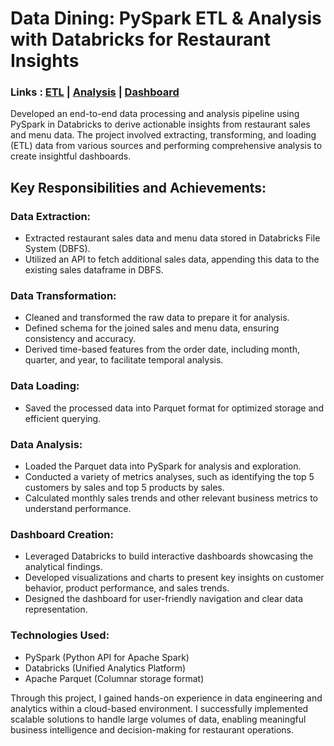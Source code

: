 # Data Dining: PySpark ETL & Analysis with Databricks for Restaurant Insights 
### Links : [ETL](https://databricks-prod-cloudfront.cloud.databricks.com/public/4027ec902e239c93eaaa8714f173bcfc/4140359732294337/2189550842702141/772302209328010/latest.html) | [Analysis](https://databricks-prod-cloudfront.cloud.databricks.com/public/4027ec902e239c93eaaa8714f173bcfc/4140359732294337/627314337463392/772302209328010/latest.html) | [Dashboard](https://databricks-prod-cloudfront.cloud.databricks.com/public/4027ec902e239c93eaaa8714f173bcfc/4140359732294337/2729860077956927/772302209328010/latest.html)

Developed an end-to-end data processing and analysis pipeline using PySpark in Databricks to derive actionable insights from restaurant sales and menu data. The project involved extracting, transforming, and loading (ETL) data from various sources and performing comprehensive analysis to create insightful dashboards.

## Key Responsibilities and Achievements:
### Data Extraction:
* Extracted restaurant sales data and menu data stored in Databricks File System (DBFS).
* Utilized an API to fetch additional sales data, appending this data to the existing sales dataframe in DBFS.

### Data Transformation:
* Cleaned and transformed the raw data to prepare it for analysis.
* Defined schema for the joined sales and menu data, ensuring consistency and accuracy.
* Derived time-based features from the order date, including month, quarter, and year, to facilitate temporal analysis.

### Data Loading:
*	Saved the processed data into Parquet format for optimized storage and efficient querying.

### Data Analysis:
*	Loaded the Parquet data into PySpark for analysis and exploration.
*	Conducted a variety of metrics analyses, such as identifying the top 5 customers by sales and top 5 products by sales.
*	Calculated monthly sales trends and other relevant business metrics to understand performance.

### Dashboard Creation:
*	Leveraged Databricks to build interactive dashboards showcasing the analytical findings.
*	Developed visualizations and charts to present key insights on customer behavior, product performance, and sales trends.
*	Designed the dashboard for user-friendly navigation and clear data representation.

### Technologies Used:
*	PySpark (Python API for Apache Spark)
*	Databricks (Unified Analytics Platform)
*	Apache Parquet (Columnar storage format)

Through this project, I gained hands-on experience in data engineering and analytics within a cloud-based environment. I successfully implemented scalable solutions to handle large volumes of data, enabling meaningful business intelligence and decision-making for restaurant operations.



